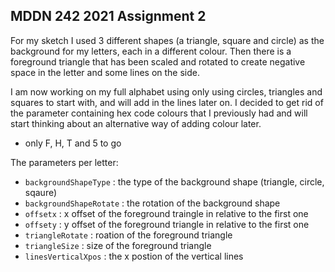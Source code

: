 ## MDDN 242 2021 Assignment 2

For my sketch I used 3 different shapes (a triangle, square and circle) as the background for my letters, each in a different colour. Then there is a foreground triangle that has been scaled and rotated to create negative space in the letter and some lines on the side. 

I am now working on my full alphabet using only using circles, triangles and squares to start with, and will add in the lines later on. I decided to get rid of the parameter containing hex code colours that I previously had and will start thinking about an alternative way of adding colour later.
- only F, H, T and 5 to go


The parameters per letter:
  * `backgroundShapeType` : the type of the background shape (triangle, circle, sqaure)
  * `backgroundShapeRotate` : the rotation of the background shape
  * `offsetx` : x offset of the foreground traingle in relative to the first one
  * `offsety` : y offset of the foreground triangle in relative to the first one
  * `triangleRotate` : roation of the foreground triangle
  * `triangleSize` : size of the foreground triangle
  * `linesVerticalXpos` : the x postion of the vertical lines

